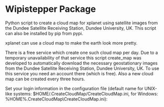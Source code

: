 # Wipistepper Package


Python script to create a cloud map for xplanet using satellite images from the Dundee Satellite Receiving Station, Dundee University, UK. This script can also be installed by pip from pypi.

xplanet can use a cloud map to make the earth look more pretty.

There is a free service which create one such cloud map per day. Due to a temporary unavailability of that service this script create_map was developed to automatically download the necessary geostationary images from the Dundee Satellite Receiving Station, Dundee University, UK. To use this service you need an account there (which is free). Also a new cloud map can be created every three hours.

Set your login information in the configuration file (default name for UNIX-like systems: $HOME/.CreateCloudMap/CreateCloudMap.ini, for Windows: %HOME%\.CreateCloudMap\CreateCloudMap.ini):
